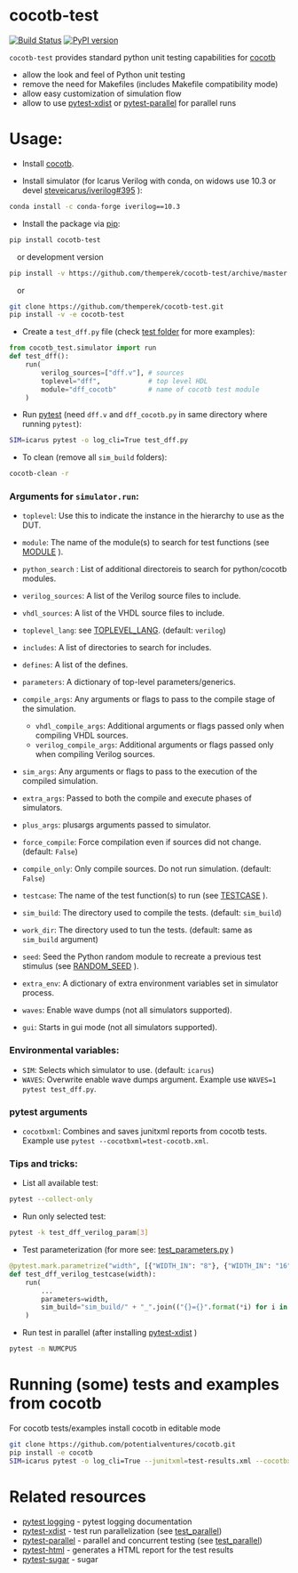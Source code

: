 # cocotb-test
[![Build Status](https://dev.azure.com/themperek/themperek/_apis/build/status/themperek.cocotb-test?branchName=master)](https://dev.azure.com/themperek/themperek/_build/latest?definitionId=2&branchName=master)
[![PyPI version](https://badge.fury.io/py/cocotb-test.svg)](https://badge.fury.io/py/cocotb-test)

``cocotb-test`` provides standard python unit testing capabilities for [cocotb](https://github.com/cocotb/cocotb)
- allow the look and feel of Python unit testing
- remove the need for Makefiles (includes Makefile compatibility mode)
- allow easy customization of simulation flow
- allow to use [pytest-xdist](https://pypi.org/project/pytest-xdist/) or [pytest-parallel](https://github.com/browsertron/pytest-parallel) for parallel runs

# Usage:

- Install [cocotb](https://docs.cocotb.org/).

- Install simulator (for Icarus Verilog with conda, on widows use 10.3 or devel [steveicarus/iverilog#395](https://github.com/steveicarus/iverilog/issues/395) ):
```bash
conda install -c conda-forge iverilog==10.3
```
- Install the package via [pip](https://pip.pypa.io/en/stable/user_guide/):
```bash
pip install cocotb-test
```
&emsp;or development version
```bash
pip install -v https://github.com/themperek/cocotb-test/archive/master.zip
```
&emsp;or
```bash
git clone https://github.com/themperek/cocotb-test.git
pip install -v -e cocotb-test
```

- Create a `test_dff.py` file (check [test folder](https://github.com/themperek/cocotb-test/tree/master/tests) for more examples):
```python
from cocotb_test.simulator import run
def test_dff():
    run(
        verilog_sources=["dff.v"], # sources
        toplevel="dff",            # top level HDL
        module="dff_cocotb"        # name of cocotb test module
    )
```

- Run [pytest](https://docs.pytest.org/en/latest/contents.html) (need `dff.v` and `dff_cocotb.py` in same directory where running `pytest`):
```bash
SIM=icarus pytest -o log_cli=True test_dff.py
```

- To clean (remove all `sim_build` folders):
```bash
cocotb-clean -r
```
### Arguments for `simulator.run`:

* `toplevel`: Use this to indicate the instance in the hierarchy to use as the DUT.
* `module`: The name of the module(s) to search for test functions (see [MODULE](https://docs.cocotb.org/en/stable/building.html?#envvar-MODULE) ).

* `python_search` : List of additional directoreis to search for python/cocotb modules.
* `verilog_sources`: A list of the Verilog source files to include.
* `vhdl_sources`: A list of the VHDL source files to include.
* `toplevel_lang`: see [TOPLEVEL_LANG](https://docs.cocotb.org/en/stable/building.html?#var-TOPLEVEL_LANG). (default: `verilog`)
* `includes`: A list of directories to search for includes.
* `defines`: A list of the defines.
* `parameters`: A dictionary of top-level parameters/generics.
* `compile_args`: Any arguments or flags to pass to the compile stage of the simulation.
  * `vhdl_compile_args`: Additional arguments or flags passed only when compiling VHDL sources.
  * `verilog_compile_args`: Additional arguments or flags passed only when compiling Verilog sources.
* `sim_args`: Any arguments or flags to pass to the execution of the compiled simulation.
* `extra_args`: Passed to both the compile and execute phases of simulators.
* `plus_args`: plusargs arguments passed to simulator.
* `force_compile`: Force compilation even if sources did not change. (default: `False`)
* `compile_only`: Only compile sources. Do not run simulation. (default: `False`)
* `testcase`: The name of the test function(s) to run (see [TESTCASE](https://docs.cocotb.org/en/stable/building.html?#envvar-TESTCASE) ).
* `sim_build`: The directory used to compile the tests. (default: `sim_build`)
* `work_dir`: The directory used to tun the tests. (default: same as `sim_build` argument)
* `seed`: Seed the Python random module to recreate a previous test stimulus (see [RANDOM_SEED](https://docs.cocotb.org/en/stable/building.html?#envvar-RANDOM_SEED) ).
* `extra_env`: A dictionary of extra environment variables set in simulator process.
* `waves`: Enable wave dumps (not all simulators supported).
* `gui`: Starts in gui mode (not all simulators supported).


### Environmental variables:

* `SIM`: Selects which simulator to use. (default: `icarus`)
* `WAVES`: Overwrite enable wave dumps argument. Example use `WAVES=1 pytest test_dff.py`.

### pytest arguments

* `cocotbxml`: Combines and saves junitxml reports from cocotb tests.  Example use `pytest --cocotbxml=test-cocotb.xml`.

### Tips and tricks:

* List all available test:
```bash
pytest --collect-only
```

* Run only selected test:
```bash
pytest -k test_dff_verilog_param[3]
```

* Test parameterization (for more see: [test_parameters.py](https://github.com/themperek/cocotb-test/blob/master/tests/test_parameters.py) )

```python
@pytest.mark.parametrize("width", [{"WIDTH_IN": "8"}, {"WIDTH_IN": "16"}])
def test_dff_verilog_testcase(width):
    run(
        ...
        parameters=width,
        sim_build="sim_build/" + "_".join(("{}={}".format(*i) for i in width.items())),
    )
```

*  Run test in parallel (after installing  [pytest-xdist](https://pypi.org/project/pytest-xdist/) )
```bash
pytest -n NUMCPUS
```

# Running (some) tests and examples from cocotb
For cocotb tests/examples install cocotb in editable mode
```bash
git clone https://github.com/potentialventures/cocotb.git
pip install -e cocotb
SIM=icarus pytest -o log_cli=True --junitxml=test-results.xml --cocotbxml=test-cocotb.xml tests
```

# Related resources
- [pytest logging](https://docs.pytest.org/en/stable/logging.html) - pytest logging documentation
- [pytest-xdist](https://pypi.org/project/pytest-xdist/) - test run parallelization (see [test_parallel](https://github.com/themperek/cocotb-test/blob/master/tests/test_parallel.py))
- [pytest-parallel](https://github.com/browsertron/pytest-parallel) - parallel and concurrent testing  (see [test_parallel](https://github.com/themperek/cocotb-test/blob/master/tests/test_parallel.py))
- [pytest-html](https://github.com/pytest-dev/pytest-html) - generates a HTML report for the test results
- [pytest-sugar](https://github.com/Teemu/pytest-sugar/) - sugar
